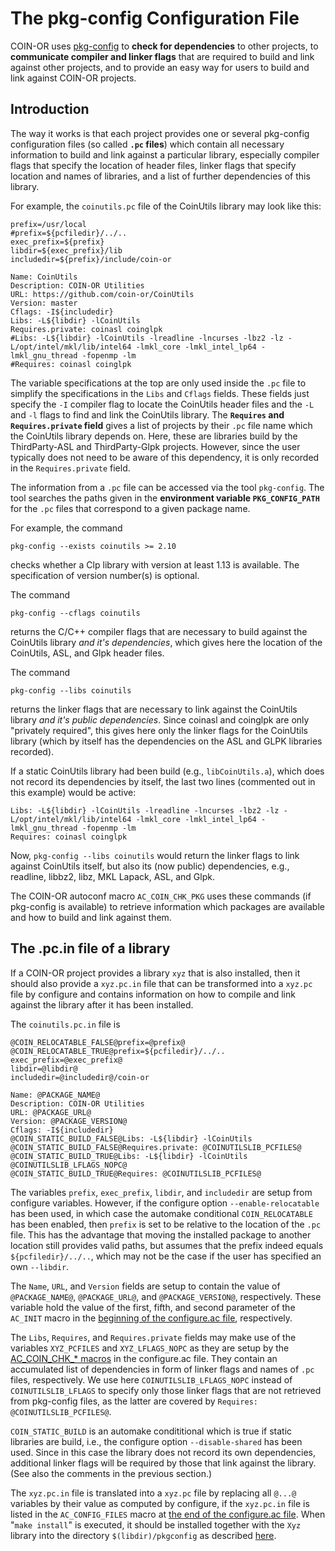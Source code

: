 # The pkg-config Configuration File

COIN-OR uses [pkg-config](http://en.wikipedia.org/wiki/Pkg-config) to **check for dependencies** to other projects, to **communicate compiler and linker flags** that are required to build and link against other projects, and to provide an easy way for users to build and link against COIN-OR projects.


## Introduction

The way it works is that each project provides one or several pkg-config configuration files (so called **`.pc` files**) which contain all necessary information to build and link against a particular library, especially compiler flags that specify the location of header files, linker flags that specify location and names of libraries, and a list of further dependencies of this library.

For example, the `coinutils.pc` file of the CoinUtils library may look like this:
```
prefix=/usr/local
#prefix=${pcfiledir}/../..
exec_prefix=${prefix}
libdir=${exec_prefix}/lib
includedir=${prefix}/include/coin-or

Name: CoinUtils
Description: COIN-OR Utilities
URL: https://github.com/coin-or/CoinUtils
Version: master
Cflags: -I${includedir}
Libs: -L${libdir} -lCoinUtils
Requires.private: coinasl coinglpk
#Libs: -L${libdir} -lCoinUtils -lreadline -lncurses -lbz2 -lz -L/opt/intel/mkl/lib/intel64 -lmkl_core -lmkl_intel_lp64 -lmkl_gnu_thread -fopenmp -lm 
#Requires: coinasl coinglpk 
```

The variable specifications at the top are only used inside the `.pc` file to simplify the specifications in the `Libs` and `Cflags` fields.
These fields just specify the `-I` compiler flag to locate the CoinUtils header files and the `-L` and `-l` flags to find and link the CoinUtils library.
The **`Requires` and `Requires.private` field** gives a list of projects by their `.pc` file name which the CoinUtils library depends on.
Here, these are libraries build by the ThirdParty-ASL and ThirdParty-Glpk projects.
However, since the user typically does not need to be aware of this dependency, it is only recorded in the `Requires.private` field.

The information from a `.pc` file can be accessed via the tool `pkg-config`.
The tool searches the paths given in the **environment variable `PKG_CONFIG_PATH`** for the `.pc` files that correspond to a given package name.

For example, the command
```
pkg-config --exists coinutils >= 2.10
```
checks whether a Clp library with version at least 1.13 is available. The specification of version number(s) is optional.

The command
```
pkg-config --cflags coinutils
```
returns the C/C++ compiler flags that are necessary to build against the CoinUtils library _and it's dependencies_, which gives here the location of the CoinUtils, ASL, and Glpk header files.

The command
```
pkg-config --libs coinutils
```
returns the linker flags that are necessary to link against the CoinUtils library _and it's public dependencies_.
Since coinasl and coinglpk are only "privately required", this gives here only the linker flags for the CoinUtils library (which by itself has the dependencies on the ASL and GLPK libraries recorded).

If a static CoinUtils library had been build (e.g., `libCoinUtils.a`), which does not record its dependencies by itself, the last two lines (commented out in this example) would be active:
```
Libs: -L${libdir} -lCoinUtils -lreadline -lncurses -lbz2 -lz -L/opt/intel/mkl/lib/intel64 -lmkl_core -lmkl_intel_lp64 -lmkl_gnu_thread -fopenmp -lm 
Requires: coinasl coinglpk 
```
Now, `pkg-config --libs coinutils` would return the linker flags to link against CoinUtils itself, but also its (now public) dependencies, e.g., readline, libbz2, libz, MKL Lapack, ASL, and Glpk.

The COIN-OR autoconf macro `AC_COIN_CHK_PKG` uses these commands (if pkg-config is available) to retrieve information which packages are available and how to build and link against them.


## The .pc.in file of a library

If a COIN-OR project provides a library `xyz` that is also installed, then it should also provide a `xyz.pc.in` file that can be transformed into a `xyz.pc` file by configure and contains information on how to compile and link against the library after it has been installed.

The `coinutils.pc.in` file is
```
@COIN_RELOCATABLE_FALSE@prefix=@prefix@
@COIN_RELOCATABLE_TRUE@prefix=${pcfiledir}/../..
exec_prefix=@exec_prefix@
libdir=@libdir@
includedir=@includedir@/coin-or

Name: @PACKAGE_NAME@
Description: COIN-OR Utilities
URL: @PACKAGE_URL@
Version: @PACKAGE_VERSION@
Cflags: -I${includedir}
@COIN_STATIC_BUILD_FALSE@Libs: -L${libdir} -lCoinUtils
@COIN_STATIC_BUILD_FALSE@Requires.private: @COINUTILSLIB_PCFILES@
@COIN_STATIC_BUILD_TRUE@Libs: -L${libdir} -lCoinUtils @COINUTILSLIB_LFLAGS_NOPC@
@COIN_STATIC_BUILD_TRUE@Requires: @COINUTILSLIB_PCFILES@
```
The variables `prefix`, `exec_prefix`, `libdir`, and `includedir` are setup from configure variables.
However, if the configure option `--enable-relocatable` has been used, in which case the automake conditional `COIN_RELOCATABLE` has been enabled, then `prefix` is set to be relative to the location of the `.pc` file.
This has the advantage that moving the installed package to another location still provides valid paths, but assumes that the prefix indeed equals `${pcfiledir}/../..`, which may not be the case if the user has specified an own `--libdir`.

The `Name`, `URL`, and `Version` fields are setup to contain the value of `@PACKAGE_NAME@`, `@PACKAGE_URL@`, and `@PACKAGE_VERSION@`, respectively.
These variable hold the value of the first, fifth, and second parameter of the `AC_INIT` macro in the [beginning of the configure.ac file](./configure), respectively.

The `Libs`, `Requires`, and `Requires.private` fields may make use of the variables `XYZ_PCFILES` and `XYZ_LFLAGS_NOPC` as they are setup by the [AC_COIN_CHK_* macros](./configure) in the configure.ac file.
They contain an accumulated list of dependencies in form of linker flags and names of `.pc` files, respectively.
We use here `COINUTILSLIB_LFLAGS_NOPC` instead of `COINUTILSLIB_LFLAGS` to specify only those linker flags that are not retrieved from pkg-config files, as the latter are covered by `Requires: @COINUTILSLIB_PCFILES@`.

`COIN_STATIC_BUILD` is an automake condititional which is true if static libraries are build, i.e., the configure option `--disable-shared` has been used.
Since in this case the library does not record its own dependencies, additional linker flags will be required by those that link against the library.
(See also the comments in the previous section.)

The `xyz.pc.in` file is translated into a `xyz.pc` file by replacing all `@...@` variables by their value as computed by configure, if the `xyz.pc.in` file is listed in the `AC_CONFIG_FILES` macro at [the end of the configure.ac file](./configure).
When "`make install`" is executed, it should be installed together with the `Xyz` library into the directory `$(libdir)/pkgconfig` as described [here](./make-main).
